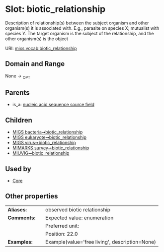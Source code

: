 
# Slot: biotic_relationship


Description of relationship(s) between the subject organism and other organism(s) it is associated with. E.g., parasite on species X; mutualist with species Y. The target organism is the subject of the relationship, and the other organism(s) is the object

URI: [mixs.vocab:biotic_relationship](https://w3id.org/mixs/vocab/biotic_relationship)


## Domain and Range

None ->  <sub>OPT</sub> 

## Parents

 *  is_a: [nucleic acid sequence source field](nucleic_acid_sequence_source_field.md)

## Children

 *  [MIGS bacteria➞biotic_relationship](MIGS_bacteria_biotic_relationship.md)
 *  [MIGS eukaryote➞biotic_relationship](MIGS_eukaryote_biotic_relationship.md)
 *  [MIGS virus➞biotic_relationship](MIGS_virus_biotic_relationship.md)
 *  [MIMARKS survey➞biotic_relationship](MIMARKS_survey_biotic_relationship.md)
 *  [MIUVIG➞biotic_relationship](MIUVIG_biotic_relationship.md)

## Used by

 * [Core](Core.md)

## Other properties

|  |  |  |
| --- | --- | --- |
| **Aliases:** | | observed biotic relationship |
| **Comments:** | | Expected value: enumeration |
|  | | Preferred unit:  |
|  | | Position: 22.0 |
| **Examples:** | | Example(value='free living', description=None) |

